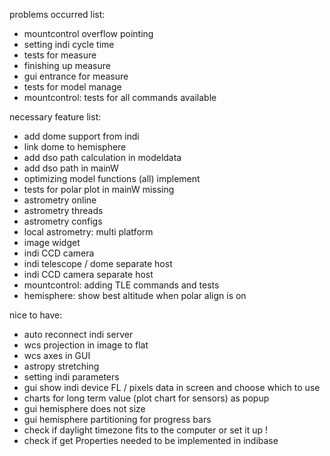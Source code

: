 problems occurred list:

- mountcontrol overflow pointing
- setting indi cycle time
- tests for measure
- finishing up measure
- gui entrance for measure
- tests for model manage
- mountcontrol: tests for all commands available


necessary feature list:

- add dome support from indi
- link dome to hemisphere
- add dso path calculation in modeldata
- add dso path in mainW
- optimizing model functions (all) implement
- tests for polar plot in mainW missing
- astrometry online
- astrometry threads
- astrometry configs
- local astrometry: multi platform
- image widget
- indi CCD camera
- indi telescope / dome separate host
- indi CCD camera separate host
- mountcontrol: adding TLE commands and tests
- hemisphere: show best altitude when polar align is on


nice to have:

- auto reconnect indi server
- wcs projection in image to flat
- wcs axes in GUI
- astropy stretching
- setting indi parameters
- gui show indi device FL / pixels data in screen and choose which to use
- charts for long term value (plot chart for sensors) as popup
- gui hemisphere does not size
- gui hemisphere partitioning for progress bars
- check if daylight timezone fits to the computer or set it up !
- check if get Properties needed to be implemented in indibase
